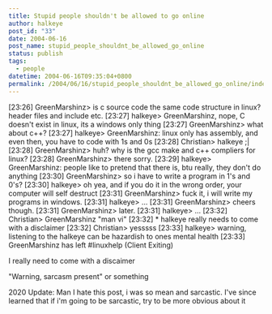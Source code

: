 ```yaml
---
title: Stupid people shouldn't be allowed to go online
author: halkeye
post_id: "33"
date: 2004-06-16
post_name: stupid_people_shouldnt_be_allowed_go_online
status: publish
tags:
  - people
datetime: 2004-06-16T09:35:04+0800
permalink: /2004/06/16/stupid_people_shouldnt_be_allowed_go_online/index.html
---
```


[23:26] GreenMarshinz&gt; is c source code the same code structure in linux? header files and include etc.
[23:27] halkeye&gt; GreenMarshinz, nope, C doesn't exist in linux, its a windows only thing
[23:27] GreenMarshinz&gt; what about c++?
[23:27] halkeye&gt; GreenMarshinz: linux only has assembly, and even then, you have to code with 1s and 0s
[23:28] Christian&gt; halkeye ;|
[23:28] GreenMarshinz&gt; huh? why is the gcc make and c++ compliers for linux?
[23:28] GreenMarshinz&gt; there sorry.
[23:29] halkeye&gt; GreenMarshinz: people like to pretend that there is, btu really, they don't do anything
[23:30] GreenMarshinz&gt; so i have to write a program in 1's and 0's?
[23:30] halkeye&gt; oh yea, and if you do it in the wrong order, your computer will self destruct
[23:31] GreenMarshinz&gt; fuck it, i will write my programs in windows.
[23:31] halkeye&gt; ...
[23:31] GreenMarshinz&gt; cheers though.
[23:31] GreenMarshinz&gt; later.
[23:31] halkeye&gt; ...
[23:32] Christian&gt; GreenMarshinz "man vi"
[23:32] * halkeye really needs to come with a disclaimer
[23:32] Christian&gt; yesssss
[23:33] halkeye&gt; warning, listening to the halkeye can be hazardish to ones mental health
[23:33] GreenMarshinz has left #linuxhelp (Client Exiting)

I really need to come with a discaimer

"Warning, sarcasm present" or something

2020 Update: Man I hate this post, i was so mean and sarcastic. I've since learned that if i'm going to be sarcastic, try to be more obvious about it
